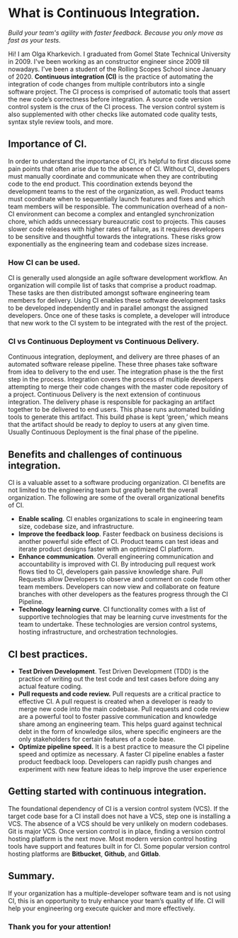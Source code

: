 # What is Continuous Integration.
*Build your team's agility with faster feedback. Because you only move as fast as your tests.*

Hi! I am Olga Kharkevich. I graduated from Gomel State Technical University in 2009. I've been working as an constructor engineer since 2009 till nowadays. I've been a student of the Rolling Scopes School since January of 2020.
**Continuous integration (CI)** is the practice of automating the integration of code changes from multiple contributors into a single software project. The CI process is comprised of automatic tools that assert the new code’s correctness before integration. A source code version control system is the crux of the CI process. The version control system is also supplemented with other checks like automated code quality tests, syntax style review tools, and more.
## Importance of CI.
In order to understand the importance of CI, it’s helpful to first discuss some pain points that often arise due to the absence of CI. Without CI, developers must manually coordinate and communicate when they are contributing code to the end product. This coordination extends beyond the development teams to the rest of the organization, as well. Product teams must coordinate when to sequentially launch features and fixes and which team members will be responsible.
The communication overhead of a non-CI environment can become a complex and entangled synchronization chore, which adds unnecessary bureaucratic cost to projects. This causes slower code releases with higher rates of failure, as it requires developers to be sensitive and thoughtful towards the integrations. These risks grow exponentially as the engineering team and codebase sizes increase.
### How CI can be used.
 CI is generally used alongside an agile software development workflow. An organization will compile list of tasks that comprise a product roadmap. These tasks are then distributed amongst software engineering team members for delivery. Using CI enables these software development tasks to be developed independently and in parallel amongst the assigned developers. Once one of these tasks is complete, a developer will introduce that new work to the CI system to be integrated with the rest of the project.
### CI vs Continuous Deployment vs Continuous Delivery.
Continuous integration, deployment, and delivery are three phases of an automated software release pipeline. These three phases take software from idea to delivery to the end user. The integration phase is the the first step in the process. Integration covers the process of multiple developers attempting to merge their code changes with the master code repository of a project.
Continuous Delivery is the next extension of continuous integration. The delivery phase is responsible for packaging an artifact together to be delivered to end users. This phase runs automated building tools to generate this artifact. This build phase is kept ‘green,’ which means that the artifact should be ready to deploy to users at any given time.
Usually Continuous Deployment is the final phase of the pipeline.

## Benefits and challenges of continuous integration.
CI is a valuable asset to a software producing organization. CI benefits are not limited to the engineering team but greatly benefit the overall organization. The following are some of the overall organizational benefits of CI.
- **Enable scaling**. CI enables organizations to scale in engineering team size, codebase size, and infrastructure.
- **Improve the feedback loop**. Faster feedback on business decisions is another powerful side effect of CI. Product teams can test ideas and iterate product designs faster with an optimized CI platform.
- **Enhance communication**. Overall engineering communication and accountability is improved with CI. By introducing pull request work flows tied to CI, developers gain passive knowledge share. Pull Requests allow Developers to observe and comment on code from other team members. Developers can now view and collaborate on feature branches with other developers as the features progress through the CI Pipeline.
- **Technology learning curve**. CI functionality comes with a list of supportive technologies that may be learning curve investments for the team to undertake. These technologies are version control systems, hosting infrastructure, and orchestration technologies.

## CI best practices.
- **Test Driven Development**. Test Driven Development (TDD) is the practice of writing out the test code and test cases before doing any actual feature coding.
- **Pull requests and code review.** Pull requests are a critical practice to effective CI. A pull request is created when a developer is ready to merge new code into the main codebase.
Pull requests and code review are a powerful tool to foster passive communication and knowledge share among an engineering team. This helps guard against technical debt in the form of knowledge silos, where specific engineers are the only stakeholders for certain features of a code base.
- **Optimize pipeline speed.** It is a best practice to measure the CI pipeline speed and optimize as necessary. A faster CI pipeline enables a faster product feedback loop. Developers can rapidly push changes and experiment with new feature ideas to help improve the user experience

## Getting started with continuous integration.
The foundational dependency of CI is a version control system (VCS). If the target code base for a CI install does not have a VCS, step one is installing a VCS. The absence of a VCS should be very unlikely on modern codebases. Git is major VCS.
Once version control is in place, finding a version control hosting platform is the next move. Most modern version control hosting tools have support and features built in for CI. Some popular version control hosting platforms are **Bitbucket**, **Github**, and **Gitlab**.
## Summary.
If your organization has a multiple-developer software team and is not using CI, this is an opportunity to truly enhance your team’s quality of life. CI will help your engineering org execute quicker and more effectively.
### Thank you for your attention!

